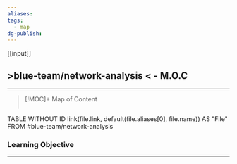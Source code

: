 ```yaml
---
aliases: 
tags:
  - map
dg-publish:
---
```

[[input]]
## >blue-team/network-analysis < -  M.O.C
---
> [!MOC]+ Map of Content
> ```dataview
TABLE WITHOUT ID link(file.link, default(file.aliases[0], file.name)) AS "File" FROM #blue-team/network-analysis 

### Learning Objective
---

